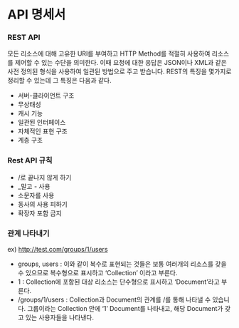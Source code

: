 # API 명세서
### REST API
모든 리소스에 대해 고유한 URI를 부여하고 HTTP Method를 적절히 사용하여 리소스를 제어할 수 있는 수단을 의미한다. 이때 요청에 대한 응답은 JSON이나 XML과 같은 사전 정의된 형식을 사용하여 일관된 방법으로 주고 받습니다. REST의 특징을 몇가지로 정리할 수 있는데 그 특징은 다음과 같다.
- 서버-클라이언트 구조
- 무상태성
- 캐시 기능
- 일관된 인터페이스
- 자체적인 표현 구조
- 계층 구조

### Rest API 규칙
- /로 끝나지 않게 하기
- _말고 - 사용
- 소문자를 사용
- 동사의 사용 피하기
- 확장자 포함 금지

### 관계 나타내기
ex) http://test.com/groups/1/users
- groups, users : 이와 같이 복수로 표현되는 것들은 보통 여러개의 리소스를 갖을 수 있으므로 복수형으로 표시하고 ‘Collection’ 이라고 부른다.
- 1 : Collection에 포함된 대상 리소스는 단수형으로 표시하고 ‘Document’라고 부른다.
- /groups/1/users : Collection과 Document의 관계를 /를 통해 나타낼 수 있습니다. 그룹이라는 Collection 안에 ‘1’ Document를 나타내고, 해당 Document가 갖고 있는 사용자들을 나타낸다.
